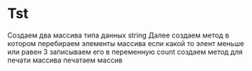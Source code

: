 # Tst
Создаем два массива типа данных string
Далее создаем метод в котором перебираем элементы массива 
если какой то элент меньше или равен 3 записываем его в переменную count
создаем метод для печати массива
печатаем массив
